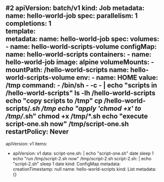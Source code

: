 #2
apiVersion: batch/v1
kind: Job
metadata:
  name: hello-world-job
spec:
  parallelism: 1    
  completions: 1    
  template:         
    metadata:
      name: hello-world-job
    spec:
      volumes:
      - name: hello-world-scripts-volume
        configMap:
          name: hello-world-scripts
      containers:
      - name: hello-world-job
        image: alpine
        volumeMounts:
          - mountPath: /hello-world-scripts
            name: hello-world-scripts-volume
        env:
          - name: HOME
            value: /tmp
        command:
        - /bin/sh
        - -c
        - |
          echo "scripts in /hello-world-scripts"
          ls -lh /hello-world-scripts
          echo "copy scripts to /tmp"
          cp /hello-world-scripts/*.sh /tmp
          echo "apply 'chmod +x' to /tmp/*.sh"
          chmod +x /tmp/*.sh
          echo "execute script-one.sh now"
          /tmp/script-one.sh
      restartPolicy: Never
---
apiVersion: v1
items:
- apiVersion: v1
  data:
    script-one.sh: |
      echo "script-one.sh"
      date
      sleep 1
      echo "run /tmp/script-2.sh now"
      /tmp/script-2.sh
    script-2.sh: |
      echo "script-2.sh"
      sleep 1
      date
  kind: ConfigMap
  metadata:
    creationTimestamp: null
    name:  hello-world-scripts
kind: List
metadata: {}
